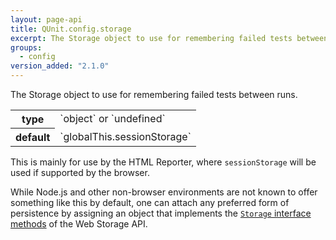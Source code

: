 ```yaml
---
layout: page-api
title: QUnit.config.storage
excerpt: The Storage object to use for remembering failed tests between runs.
groups:
  - config
version_added: "2.1.0"
---
```


The Storage object to use for remembering failed tests between runs.

<table>
<tr>
  <th>type</th>
  <td markdown="span">`object` or `undefined`</td>
</tr>
<tr>
  <th>default</th>
  <td markdown="span">`globalThis.sessionStorage`</td>
</tr>
</table>

This is mainly for use by the HTML Reporter, where `sessionStorage` will be used if supported by the browser.

While Node.js and other non-browser environments are not known to offer something like this by default, one can attach any preferred form of persistence by assigning an object that implements the [`Storage` interface methods](https://html.spec.whatwg.org/multipage/webstorage.html#the-storage-interface) of the Web Storage API.
